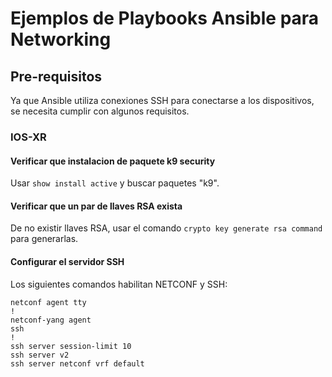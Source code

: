 # Ejemplos de Playbooks Ansible para Networking

## Pre-requisitos

Ya que Ansible utiliza conexiones SSH para conectarse
a los dispositivos, se necesita cumplir con algunos 
requisitos.

### IOS-XR

#### Verificar que instalacion de paquete k9 security 


Usar `show install active` y buscar paquetes "k9".


#### Verificar que un par de llaves RSA exista

De no existir llaves RSA, usar el comando
`crypto key generate rsa command` para generarlas.

#### Configurar el servidor SSH

Los siguientes comandos habilitan NETCONF y SSH:

    netconf agent tty
    !
    netconf-yang agent
    ssh
    !
    ssh server session-limit 10
    ssh server v2
    ssh server netconf vrf default

 
